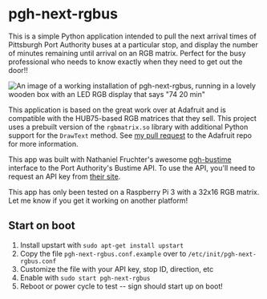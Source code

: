# pgh-next-rgbus

This is a simple Python application intended to pull the next arrival times of Pittsburgh Port Authority buses
at a particular stop, and display the number of minutes remaining until arrival on an RGB matrix.
Perfect for the busy professional who needs to know exactly when they need to get out the door!!

![An image of a working installation of pgh-next-rgbus, running in a lovely wooden box with an LED RGB display that says "74 20 min"](https://uc1e8406ee88f55792522d981801.dl.dropboxusercontent.com/cd/0/inline/Br65AWJfV42io0ix4et-PR-ejiqFAQpmGH4AJDrr4s36cmsyUz_5D-__yb2tuLxjkFxYf-0s42A1qnMX9XQSY5rC6mWUxQc3qZiOQMSyUoZ8mHq_2vc-aCQY0qK3Gj2C0B8o5hmGiRqwEyAkmRXp4SmGRkQhi5-stbXyGdHv12vOmw/file#)

This application is based on the great work over at Adafruit and is compatible with the HUB75-based
RGB matrices that they sell. This project uses a prebuilt version of the `rgbmatrix.so` library with
additional Python support for the `DrawText` method. See [my pull request](https://github.com/adafruit/rpi-rgb-led-matrix/pull/11)
to the Adafruit repo for more information.

This app was built with Nathaniel Fruchter's awesome [pgh-bustime](https://github.com/nhfruchter/pgh-bustime) interface
to the Port Authority's Bustime API. To use the API, you'll need to request an API key from
[their site](http://truetime.portauthority.org/bustime/home.jsp).

This app has only been tested on a Raspberry Pi 3 with a 32x16 RGB matrix. Let me know if you get it working
on another platform!

## Start on boot

1. Install upstart with `sudo apt-get install upstart`
2. Copy the file `pgh-next-rgbus.conf.example` over to `/etc/init/pgh-next-rgbus.conf`
3. Customize the file with your API key, stop ID, direction, etc
4. Enable with `sudo start pgh-next-rgbus`
5. Reboot or power cycle to test -- sign should start up on boot!
